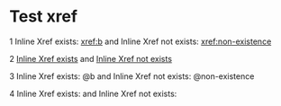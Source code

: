# Test xref 


1 Inline Xref exists: <xref:b> and Inline Xref not exists: <xref:non-existence>

2 [Inline Xref exists](xref:b) and [Inline Xref not exists](xref:non-existence)

3 Inline Xref exists: @b and Inline Xref not exists: @non-existence

4 Inline Xref exists: <xref href="b"/> and Inline Xref not exists: <xref href="non-existence"/> 

